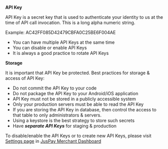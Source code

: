 **API Key**

API Key is a secret key that is used to authenticate your identity to us at the time of API call invocation. This is a long alpha numeric string. 

Example: AC42FF085D42479CBFA0C25BE6F004AE

* You can have multiple API Keys at the same time
* You can disable or enable API Keys
* It is always a good practice to rotate API Keys

**Storage**

It is important that API Key be protected. Best practices for storage & access of API Key:

* Do not commit the API Key to your code
* Do not package the API Key to your Android/iOS application
* API Key must not be stored in a publicly accessible system
* Only your production servers must be able to read the API Key
* If you are storing the API Key in database, then control the access to that table to only administrators & servers.
* Using a keystore is the best strategy to store such secrets
* Have ***separate API Keys*** for staging & production

To disable/enable the API Keys or to create new API Keys, please visit [Settings page](https://merchant.juspay.in/settings/api-keys) in [JusPay Merchant Dashboard](https://merchant.juspay.in)


